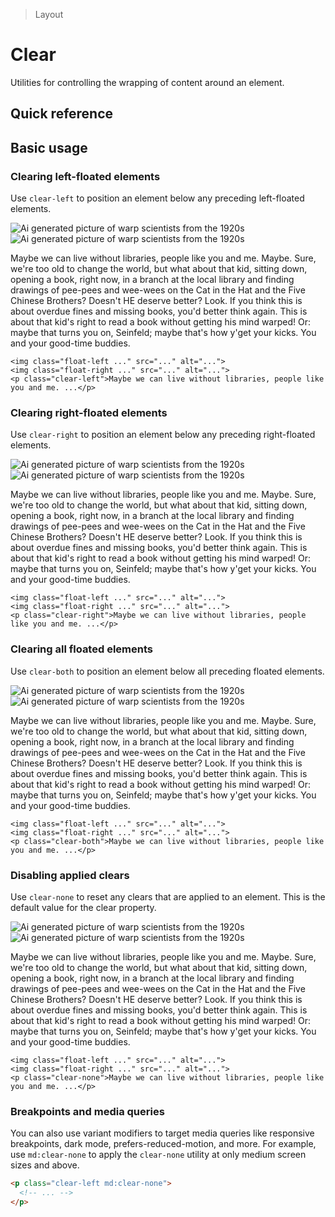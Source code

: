 > Layout

# Clear
Utilities for controlling the wrapping of content around an element.

## Quick reference

<qr-table />

## Basic usage
### Clearing left-floated elements
Use `clear-left` to position an element below any preceding left-floated elements.

<width-controller>
  <container>
    <div class="mx-16">
      <img class="float-left w-64 mr-16 rounded-16 " src="/classes/20s-scientists.jpg" alt="Ai generated picture of warp scientists from the 1920s" />
      <img class="float-right w-144 ml-16 rounded-16 " src="/classes/20s-scientists.jpg" alt="Ai generated picture of warp scientists from the 1920s" />
      <p class="clear-left">Maybe we can live without libraries, people like you and me. Maybe. Sure, we're too old to change the world, but what about that kid, sitting down, opening a book, right now, in a branch at the local library and finding drawings of pee-pees and wee-wees on the Cat in the Hat and the Five Chinese Brothers? Doesn't HE deserve better? Look. If you think this is about overdue fines and missing books, you'd better think again. This is about that kid's right to read a book without getting his mind warped! Or: maybe that turns you on, Seinfeld; maybe that's how y'get your kicks. You and your good-time buddies.</p>
    </div>
  </container>
</width-controller>

```html{3}
<img class="float-left ..." src="..." alt="...">
<img class="float-right ..." src="..." alt="...">
<p class="clear-left">Maybe we can live without libraries, people like you and me. ...</p>
```

### Clearing right-floated elements
Use `clear-right` to position an element below any preceding right-floated elements.

<width-controller>
  <container>
    <div class="mx-16">
      <img class="float-left w-144 mr-16 rounded-16 " src="/classes/20s-scientists.jpg" alt="Ai generated picture of warp scientists from the 1920s" />
      <img class="float-right w-64 ml-16 rounded-16 " src="/classes/20s-scientists.jpg" alt="Ai generated picture of warp scientists from the 1920s" />
      <p class="clear-right">Maybe we can live without libraries, people like you and me. Maybe. Sure, we're too old to change the world, but what about that kid, sitting down, opening a book, right now, in a branch at the local library and finding drawings of pee-pees and wee-wees on the Cat in the Hat and the Five Chinese Brothers? Doesn't HE deserve better? Look. If you think this is about overdue fines and missing books, you'd better think again. This is about that kid's right to read a book without getting his mind warped! Or: maybe that turns you on, Seinfeld; maybe that's how y'get your kicks. You and your good-time buddies.</p>
    </div>
  </container>
</width-controller>

```html{3}
<img class="float-left ..." src="..." alt="...">
<img class="float-right ..." src="..." alt="...">
<p class="clear-right">Maybe we can live without libraries, people like you and me. ...</p>
```

### Clearing all floated elements
Use `clear-both` to position an element below all preceding floated elements.

<width-controller>
  <container>
    <div class="mx-16">
      <img class="float-left w-64 mr-16 rounded-16 " src="/classes/20s-scientists.jpg" alt="Ai generated picture of warp scientists from the 1920s" />
      <img class="float-right w-144 ml-16 rounded-16 " src="/classes/20s-scientists.jpg" alt="Ai generated picture of warp scientists from the 1920s" />
      <p class="clear-both">Maybe we can live without libraries, people like you and me. Maybe. Sure, we're too old to change the world, but what about that kid, sitting down, opening a book, right now, in a branch at the local library and finding drawings of pee-pees and wee-wees on the Cat in the Hat and the Five Chinese Brothers? Doesn't HE deserve better? Look. If you think this is about overdue fines and missing books, you'd better think again. This is about that kid's right to read a book without getting his mind warped! Or: maybe that turns you on, Seinfeld; maybe that's how y'get your kicks. You and your good-time buddies.</p>
    </div>
  </container>
</width-controller>

```html{3}
<img class="float-left ..." src="..." alt="...">
<img class="float-right ..." src="..." alt="...">
<p class="clear-both">Maybe we can live without libraries, people like you and me. ...</p>
```

### Disabling applied clears
Use `clear-none` to reset any clears that are applied to an element. This is the default value for the clear property.

<width-controller>
  <container>
    <div class="mx-16">
      <img class="float-left w-64 mr-16 rounded-16 " src="/classes/20s-scientists.jpg" alt="Ai generated picture of warp scientists from the 1920s" />
      <img class="float-right w-144 ml-16 rounded-16 " src="/classes/20s-scientists.jpg" alt="Ai generated picture of warp scientists from the 1920s" />
      <p class="clear-none">Maybe we can live without libraries, people like you and me. Maybe. Sure, we're too old to change the world, but what about that kid, sitting down, opening a book, right now, in a branch at the local library and finding drawings of pee-pees and wee-wees on the Cat in the Hat and the Five Chinese Brothers? Doesn't HE deserve better? Look. If you think this is about overdue fines and missing books, you'd better think again. This is about that kid's right to read a book without getting his mind warped! Or: maybe that turns you on, Seinfeld; maybe that's how y'get your kicks. You and your good-time buddies.</p>
    </div>
  </container>
</width-controller>

```html{3}
<img class="float-left ..." src="..." alt="...">
<img class="float-right ..." src="..." alt="...">
<p class="clear-none">Maybe we can live without libraries, people like you and me. ...</p>
```

### Breakpoints and media queries
You can also use variant modifiers to target media queries like responsive breakpoints, dark mode, prefers-reduced-motion, and more. For example, use `md:clear-none` to apply the `clear-none` utility at only medium screen sizes and above.

```html
<p class="clear-left md:clear-none">
  <!-- ... -->
</p>
```
